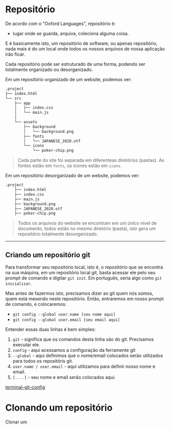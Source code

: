 # Repositório 
De acordo com o "Oxford Languages", repositório é:
- lugar onde se guarda, arquiva, coleciona alguma coisa.

E é basicamente isto, um repositório de software, ou apenas repositório, nada mais é do um local onde todos 
os nossos arquivos de nossa aplicação irão ficar. 

Cada repositório pode ser estruturado de uma forma, podendo ser totalmente organizado ou desorganizado. 

Em um repositório organizado de um website, podemos ver: 
```md
.project
├── index.html
└── src
    ├── app
    │   ├── index.css
    │   └── main.js
    │
    └── assets
        ├── background
        │   └── background.png
        ├── fonts
        │   └── JAPANESE_2020.otf
        └── icons
            └── poker-chip.png
```
> Cada parte do site foi separada em diferenteas diretórios (pastas). As fontes estão em `fonts`, os ícones estão em `icons`. 

Em um repositório desorganizado de um website, podemos ver:
```md
.project
    ├── index.html
    ├── index.css
    ├── main.js
    ├── background.png
    ├── JAPANESE_2020.otf
    ├── poker-chip.png
```
> Todos os arquivos do website se encontram em um único nível de documento, todos estão no mesmo diretório (pasta), isto gera um repositório totalmente desorganizado.

_____________________

## Criando um repositório git 
Para transformar seu repositório local, isto é, o repositório que se encontra na sua máquina, em um repositório local git, basta
acessar ele pelo seu prompt de comando e digitar `git init`. Em português, seria algo como `git inicializar`. 

Mas antes de fazermos isto, precisamos dizer ao git quem nós somos, quem está mexendo neste repositório. 
Então, entraremos em nosso prompt de comando, e colocaremos: 
- `git config --global user.name [seu nome aqui]`
- `git config --global user.email [seu email aqui]`

Entender essas duas linhas é bem simples: 
1. `git` - significa que os comandos desta linha são do git. Precisamos executar ele. 
2. `config` - aqui acessamos a configuração da ferramente git 
3. `--global` - aqui definimos que o nome/email colocados serão utilizados para todos os repositóris git.
4. `user.name / user.email` - aqui utilizamos para definir nosso nome e email. 
5. `[....]` - seu nome e email serão colocados aqui. 

[terminal-git-config](../others/images/terminal-git-config.png)

# Clonando um repositório 
Clonar um 